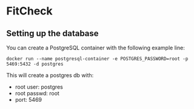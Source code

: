 # FitCheck

## Setting up the database

You can create a PostgreSQL container with the following example line:

```console
docker run --name postgresql-container -e POSTGRES_PASSWORD=root -p 5469:5432 -d postgres
```

This will create a postgres db with:

- root user: postgres
- root passwd: root
- port: 5469
